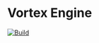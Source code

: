 # Vortex Engine

[![Build](https://github.com/Vitriol1744/Vortex/actions/workflows/build.yml/badge.svg)](https://github.com/Vitriol1744/Vortex/actions/workflows/build.yml)
